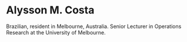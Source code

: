 # Alysson M. Costa

Brazilian, resident in Melbourne, Australia. Senior Lecturer in Operations Research at the University of Melbourne.
